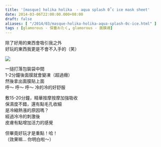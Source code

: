 ```yaml
---
title: '[masque] holika holika  - aqua splash 0˚c ice mask sheet'
date: 2014-03-06T22:00:00.000+08:00
draft: false
aliases: [ "/2014/03/masque-holika-holika-aqua-splash-0c-ice.html" ]
tags : [glamorous - 保養おたく, glamorous - 面膜魂]
---
```


除了好用的東西會吸引我之外  
好玩的東西我更是不會不入手的（笑）  

[![](https://2.bp.blogspot.com/-DtSo8AobMnc/XC3sZLrMQoI/AAAAAAAADvw/GrlDPRu_w7A8_WJeZfhAHVohXzuTgZwrwCEwYBhgL/s640/07.jpg)](https://2.bp.blogspot.com/-DtSo8AobMnc/XC3sZLrMQoI/AAAAAAAADvw/GrlDPRu_w7A8_WJeZfhAHVohXzuTgZwrwCEwYBhgL/s1600/07.jpg)

一搥打落包裝袋中間  
1-2分鐘後面膜就會變凍（超過癮）  
然後拿出面膜貼上面  
呼～ 呼～ 呼～ 冷的冷的好舒服  
  
敷15-20分鐘，精華按摩按摩加強吸收  
保濕度不錯，還有點毛孔收細  
是冷縮熱漲的原因嗎？  
經過冷冷的刺激後  
皮膚有點增加活力的感覺  
  
但畢竟好玩才是重點！哈！  
（效果嘛... 你明白啦～）